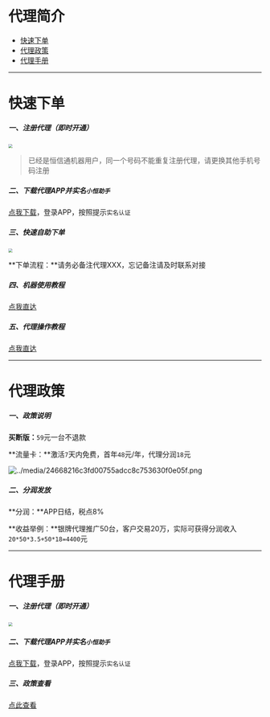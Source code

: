 # 代理简介

- [快速下单](#快速下单)
- [代理政策](#代理政策)
- [代理手册](#代理手册)

---

# 快速下单

##### 一、注册代理（即时开通）

[<img src="https://cos.zjkmkj.com/media/2024/08/20/fd3028f2438dd9629630b2773e54588a-2.webp" style="zoom:50%;" />](https://appweb.bjmymf.com/index.html?product=cxzfposzs#/register?welcomecode=637f1f18186242761ef75689&inviteAgentType=1&name=%2a%E5%BE%B7%E6%94%BF%28189%2a%2a%2a%2a4555%29)

> 已经是恒信通机器用户，同一个号码不能重复注册代理，请更换其他手机号码注册

##### 二、下载代理APP并实名`小恒助手`

[点我下载](https://appweb.bjmymf.com/index.html?product=cxzfzs#/download)，登录APP，按照提示`实名认证`

##### 三、快速自助下单

[<img src="https://cos.zjkmkj.com/media/2024/08/20/7043ceeac93c893880268a2201344d38-2.webp" style="zoom:50%;" />](http://kmshop.zjkmkj.com/pages/goods_details/index?id=44)

**下单流程：**请务必备注代理XXX，忘记备注请及时联系对接

##### 四、机器使用教程

[点我直达](tool/hxt.md)

##### 五、代理操作教程

[点我直达](#代理手册)

---

# 代理政策

##### 一、政策说明

**买断版：**`59`元一台不退款

**流量卡：**激活`7`天内免费，首年`48`元/年，代理分润`18`元

![../media/24668216c3fd00755adcc8c753630f0e05f.png](https://cos.zjkmkj.com/media/2024/08/20/a3f56791cb203471cb34f1034824ceab-2.webp)

##### **二、分润发放**

**分润：**APP日结，税点8%

**收益举例：**银牌代理推广50台，客户交易20万，实际可获得分润收入`20*50*3.5+50*18=4400`元

---

# 代理手册

##### 一、注册代理（即时开通）

[<img src="https://cos.zjkmkj.com/media/2024/08/20/fd3028f2438dd9629630b2773e54588a-2.webp" style="zoom:50%;" />](https://appweb.bjmymf.com/index.html?product=cxzfposzs#/register?welcomecode=637f1f18186242761ef75689&inviteAgentType=1&name=%2a%E5%BE%B7%E6%94%BF%28189%2a%2a%2a%2a4555%29)

##### 二、下载代理APP并实名`小恒助手`

[点我下载](https://appweb.bjmymf.com/index.html?product=cxzfzs#/download)，登录APP，按照提示`实名认证`

##### 三、政策查看

[点此查看](#代理政策)
